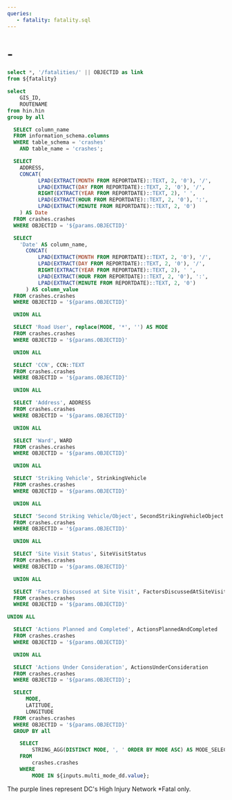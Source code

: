 ```yaml
---
queries:
   - fatality: fatality.sql
---
```


# <Value data={Tittle} column=ADDRESS/> - <Value data={Tittle} column=Date/>

```sql fatality_with_link
select *, '/fatalities/' || OBJECTID as link
from ${fatality}
```

```sql unique_hin
select 
    GIS_ID,
    ROUTENAME
from hin.hin
group by all
```

```sql columns
  SELECT column_name
  FROM information_schema.columns
  WHERE table_schema = 'crashes'
    AND table_name = 'crashes';
```

```sql Tittle
  SELECT 
    ADDRESS,
    CONCAT(
          LPAD(EXTRACT(MONTH FROM REPORTDATE)::TEXT, 2, '0'), '/', 
          LPAD(EXTRACT(DAY FROM REPORTDATE)::TEXT, 2, '0'), '/', 
          RIGHT(EXTRACT(YEAR FROM REPORTDATE)::TEXT, 2), ' ', 
          LPAD(EXTRACT(HOUR FROM REPORTDATE)::TEXT, 2, '0'), ':', 
          LPAD(EXTRACT(MINUTE FROM REPORTDATE)::TEXT, 2, '0')
    ) AS Date
  FROM crashes.crashes
  WHERE OBJECTID = '${params.OBJECTID}'
```

```sql pivot_table
  SELECT 
    'Date' AS column_name, 
      CONCAT(
          LPAD(EXTRACT(MONTH FROM REPORTDATE)::TEXT, 2, '0'), '/', 
          LPAD(EXTRACT(DAY FROM REPORTDATE)::TEXT, 2, '0'), '/', 
          RIGHT(EXTRACT(YEAR FROM REPORTDATE)::TEXT, 2), ' ', 
          LPAD(EXTRACT(HOUR FROM REPORTDATE)::TEXT, 2, '0'), ':', 
          LPAD(EXTRACT(MINUTE FROM REPORTDATE)::TEXT, 2, '0')
      ) AS column_value
  FROM crashes.crashes
  WHERE OBJECTID = '${params.OBJECTID}'

  UNION ALL

  SELECT 'Road User', replace(MODE, '*', '') AS MODE
  FROM crashes.crashes
  WHERE OBJECTID = '${params.OBJECTID}'

  UNION ALL

  SELECT 'CCN', CCN::TEXT
  FROM crashes.crashes
  WHERE OBJECTID = '${params.OBJECTID}'

  UNION ALL

  SELECT 'Address', ADDRESS
  FROM crashes.crashes
  WHERE OBJECTID = '${params.OBJECTID}'

  UNION ALL

  SELECT 'Ward', WARD
  FROM crashes.crashes
  WHERE OBJECTID = '${params.OBJECTID}'

  UNION ALL

  SELECT 'Striking Vehicle', StrinkingVehicle
  FROM crashes.crashes
  WHERE OBJECTID = '${params.OBJECTID}'

  UNION ALL

  SELECT 'Second Striking Vehicle/Object', SecondStrikingVehicleObject
  FROM crashes.crashes
  WHERE OBJECTID = '${params.OBJECTID}'

  UNION ALL

  SELECT 'Site Visit Status', SiteVisitStatus
  FROM crashes.crashes
  WHERE OBJECTID = '${params.OBJECTID}'

  UNION ALL

  SELECT 'Factors Discussed at Site Visit', FactorsDiscussedAtSiteVisit
  FROM crashes.crashes
  WHERE OBJECTID = '${params.OBJECTID}'

UNION ALL

  SELECT 'Actions Planned and Completed', ActionsPlannedAndCompleted
  FROM crashes.crashes
  WHERE OBJECTID = '${params.OBJECTID}'

  UNION ALL

  SELECT 'Actions Under Consideration', ActionsUnderConsideration
  FROM crashes.crashes
  WHERE OBJECTID = '${params.OBJECTID}';
```

```sql incidents
  SELECT
      MODE,
      LATITUDE,
      LONGITUDE
  FROM crashes.crashes
  WHERE OBJECTID = '${params.OBJECTID}'
  GROUP BY all
```

```sql mode_selection
    SELECT
        STRING_AGG(DISTINCT MODE, ', ' ORDER BY MODE ASC) AS MODE_SELECTION
    FROM
        crashes.crashes
    WHERE
        MODE IN ${inputs.multi_mode_dd.value};
```

<Grid cols=2>
    <Group>
      <BaseMap
        height=445
        title="Fatality Location"
        startingZoom=17
        >
        <Points data={incidents} lat=LATITUDE long=LONGITUDE value=MODE pointName=MODE colorPalette={['#ff5a53']}/>
        <Areas data={unique_hin} geoJsonUrl='/High_Injury_Network.geojson' geoId=GIS_ID areaCol=GIS_ID borderColor=#9d00ff color=#1C00ff00/ ignoreZoom=true 
        tooltip={[
          {id: 'ROUTENAME'}
        ]}
        />
      </BaseMap>
      <Note>
        The purple lines represent DC's High Injury Network
      </Note>
    </Group>
    <Group>
      <DataTable data={pivot_table} rows=all wrapTitles=true rowShading=true>
        <Column id=column_name title="Fatality Details" wrap=true/>
        <Column id=column_value title=" " wrap=true/>
      </DataTable>
      <Note>
        *Fatal only.
      </Note>
    </Group>
</Grid>
